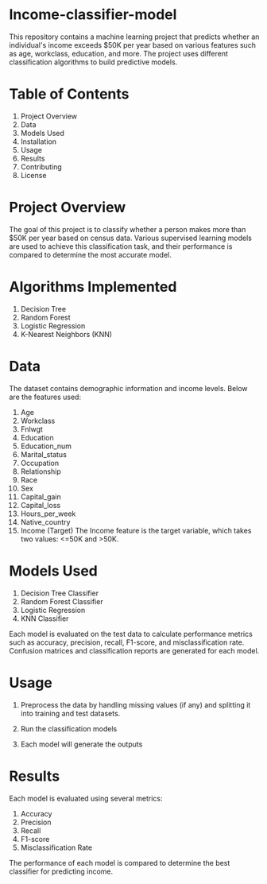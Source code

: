 # Income-classifier-model

This repository contains a machine learning project that predicts whether an individual's income exceeds $50K per year based on various features such as age, workclass, education, and more. The project uses different classification algorithms to build predictive models.

# Table of Contents
1) Project Overview
2) Data
3) Models Used
4) Installation
5) Usage
6) Results
7) Contributing
8) License
# Project Overview
The goal of this project is to classify whether a person makes more than $50K per year based on census data. Various supervised learning models are used to achieve this classification task, and their performance is compared to determine the most accurate model.

# Algorithms Implemented
1) Decision Tree
2) Random Forest
3) Logistic Regression
4) K-Nearest Neighbors (KNN)

# Data
The dataset contains demographic information and income levels. Below are the features used:

1) Age
2) Workclass
3) Fnlwgt
4) Education
5) Education_num
6) Marital_status
7) Occupation
8) Relationship
9) Race
10) Sex
11) Capital_gain
12) Capital_loss
13) Hours_per_week
14) Native_country
15) Income (Target)
The Income feature is the target variable, which takes two values: <=50K and >50K.

# Models Used
1) Decision Tree Classifier
2) Random Forest Classifier
3) Logistic Regression
4) KNN Classifier

   
Each model is evaluated on the test data to calculate performance metrics such as accuracy, precision, recall, F1-score, and misclassification rate. Confusion matrices and classification reports are generated for each model.

# Usage
1) Preprocess the data by handling missing values (if any) and splitting it into training and test datasets.

2) Run the classification models

3) Each model will generate the outputs

# Results
Each model is evaluated using several metrics:
1) Accuracy
2) Precision
3) Recall
4) F1-score
5) Misclassification Rate
   
The performance of each model is compared to determine the best classifier for predicting income.

     
